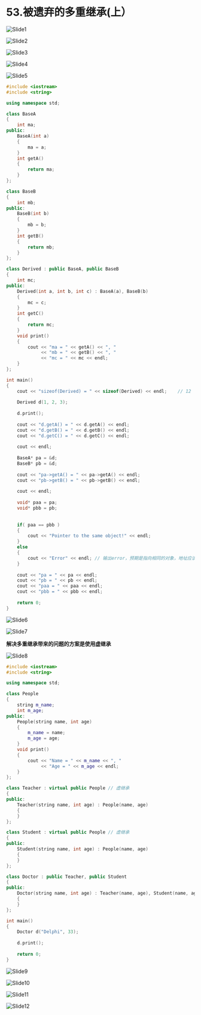 # 53.被遗弃的多重继承(上）



![Slide1](53.被遗弃的多重继承(上).assets/Slide1.PNG)



![Slide2](53.被遗弃的多重继承(上).assets/Slide2.PNG)



![Slide3](53.被遗弃的多重继承(上).assets/Slide3.PNG)



![Slide4](53.被遗弃的多重继承(上).assets/Slide4.PNG)



![Slide5](53.被遗弃的多重继承(上).assets/Slide5.PNG)

```cpp
#include <iostream>
#include <string>

using namespace std;

class BaseA
{
    int ma;
public:
    BaseA(int a)
    {
        ma = a;
    }
    int getA()
    {
        return ma;
    }
};

class BaseB
{
    int mb;
public:
    BaseB(int b)
    {
        mb = b;
    }
    int getB()
    {
        return mb;
    }
};

class Derived : public BaseA, public BaseB
{
    int mc;
public:
    Derived(int a, int b, int c) : BaseA(a), BaseB(b)
    {
        mc = c;
    }
    int getC()
    {
        return mc;
    }
    void print()
    {
        cout << "ma = " << getA() << ", "
             << "mb = " << getB() << ", "
             << "mc = " << mc << endl;
    }
};

int main()
{
    cout << "sizeof(Derived) = " << sizeof(Derived) << endl;    // 12
    
    Derived d(1, 2, 3);
    
    d.print();
    
    cout << "d.getA() = " << d.getA() << endl;
    cout << "d.getB() = " << d.getB() << endl;
    cout << "d.getC() = " << d.getC() << endl;
    
    cout << endl;
    
    BaseA* pa = &d;
    BaseB* pb = &d;
    
    cout << "pa->getA() = " << pa->getA() << endl;
    cout << "pb->getB() = " << pb->getB() << endl;
    
    cout << endl;
    
    void* paa = pa;
    void* pbb = pb;
    
    
    if( paa == pbb )
    {
        cout << "Pointer to the same object!" << endl; 
    }
    else
    {
        cout << "Error" << endl; // 输出error，预期是指向相同的对象，地址应该一样；
    }
    
    cout << "pa = " << pa << endl;
    cout << "pb = " << pb << endl;
    cout << "paa = " << paa << endl;
    cout << "pbb = " << pbb << endl; 
    
    return 0;
}

```

![Slide6](53.被遗弃的多重继承(上).assets/Slide6.PNG)



![Slide7](53.被遗弃的多重继承(上).assets/Slide7.PNG)

**解决多重继承带来的问题的方案是使用虚继承**

![Slide8](53.被遗弃的多重继承(上).assets/Slide8.PNG)

```cpp
#include <iostream>
#include <string>

using namespace std;

class People
{
    string m_name;
    int m_age;
public:
    People(string name, int age)
    {
        m_name = name;
        m_age = age;
    }
    void print()
    {
        cout << "Name = " << m_name << ", "
             << "Age = " << m_age << endl;
    }
};

class Teacher : virtual public People // 虚继承
{
public:
    Teacher(string name, int age) : People(name, age)
    {
    }
};

class Student : virtual public People // 虚继承
{
public:
    Student(string name, int age) : People(name, age)
    {
    }
};

class Doctor : public Teacher, public Student
{
public:
    Doctor(string name, int age) : Teacher(name, age), Student(name, age), People(name, age)
    {
    }
};

int main()
{
    Doctor d("Delphi", 33);
    
    d.print();
    
    return 0;
}

```

![Slide9](53.被遗弃的多重继承(上).assets/Slide9.PNG)



![Slide10](53.被遗弃的多重继承(上).assets/Slide10.PNG)



![Slide11](53.被遗弃的多重继承(上).assets/Slide11.PNG)



![Slide12](53.被遗弃的多重继承(上).assets/Slide12.PNG)